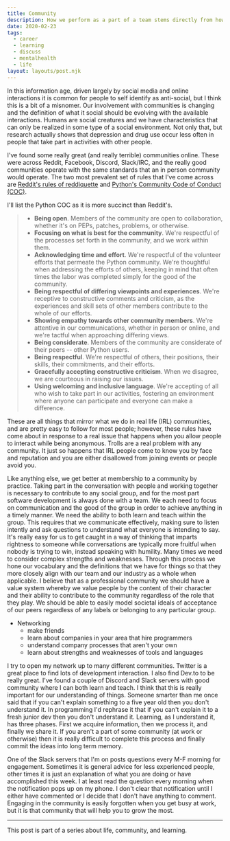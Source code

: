 ```yaml
---  
title: Community  
description: How we perform as a part of a team stems directly from how we interact with any group or community  
date: 2020-02-23  
tags:  
  - career  
  - learning
  - discuss
  - mentalhealth  
  - life 
layout: layouts/post.njk  
---  
```



In this information age, driven largely by social media and online interactions it is common for people to self identify as anti-social, but I think this is a bit of a misnomer. Our involvement with communities is changing and the definition of what it social should be evolving with the available interactions. Humans are social creatures and we have characteristics that can only be realized in some type of a social environment. Not only that, but research actually shows that depression and drug use occur less often in people that take part in activities with other people.

I've found some really great (and really terrible) communities online. These were across Reddit, Facebook, Discord, Slack/IRC, and the really good communities operate with the same standards that an in person community would operate. The two most prevalent set of rules that I've come across are  [Reddit's rules of reddiquette](https://www.reddithelp.com/en/categories/reddit-101/reddit-basics/reddiquette) and [Python's Community Code of Conduct (COC)](https://www.python.org/psf/conduct/). 

I'll list the Python COC as it is more succinct than Reddit's.  

> + **Being open**. Members of the community are open to collaboration, whether it's on PEPs, patches, problems, or otherwise.
> + **Focusing on what is best for the community**. We're respectful of the processes set forth in the community, and we work within them.
> + **Acknowledging time and effort**. We're respectful of the volunteer efforts that permeate the Python community. We're thoughtful when addressing the efforts of others, keeping in mind that often times the labor was completed simply for the good of the community.
> + **Being respectful of differing viewpoints and experiences**. We're receptive to constructive comments and criticism, as the experiences and skill sets of other members contribute to the whole of our efforts.
> + **Showing empathy towards other community members**. We're attentive in our communications, whether in person or online, and we're tactful when approaching differing views.
> + **Being considerate**. Members of the community are considerate of their peers -- other Python users.
> + **Being respectful**. We're respectful of others, their positions, their skills, their commitments, and their efforts.
> + **Gracefully accepting constructive criticism**. When we disagree, we are courteous in raising our issues.
> + **Using welcoming and inclusive language**. We're accepting of all who wish to take part in our activities, fostering an environment where anyone can participate and everyone can make a difference.

These are all things that mirror what we do in real life (IRL) communities, and are pretty easy to follow for most people; however, these rules have come about in response to a real issue that happens when you allow people to interact while being anonymous. Trolls are a real problem with any community. It just so happens that IRL people come to know you by face and reputation and you are either disallowed from joining events or people avoid you. 

Like anything else, we get better at membership to a community by practice.  Taking part in the conversation with people and working together is necessary to contribute to any social group, and for the most part software development is always done with a team.  We each need to focus on communication and the good of the group in order to achieve anything in a timely manner. We need the ability to both learn and teach within the group. This requires that we communicate effectively, making sure to listen intently and ask questions to understand what everyone is intending to say. It's really easy for us to get caught in a way of thinking that imparts rightness to someone while conversations are typically more fruitful when nobody is trying to win, instead speaking with humility. Many times we need to consider complex strengths and weaknesses. Through this process we hone our vocabulary and the definitions that we have for things so that they more closely align with our team and our industry as a whole when applicable. I believe that as a professional community we should have a value system whereby we value people by the content of their character and their ability to contribute to the community regardless of the role that they play. We should be able to easily model societal ideals of acceptance of our peers regardless of any labels or belonging to any particular group. 


+ Networking
  + make friends
  + learn about companies in your area that hire programmers
  + understand company processes that aren't your own
  + learn about strengths and weaknesses of tools and languages

I try to open my network up to many different communities.  Twitter is a great place to find lots of development interaction. I also find Dev.to to be really great. I've found a couple of Discord and Slack servers with good community where I can both learn and teach.  I think that this is really important for our understanding of things. Someone smarter than me once said that if you can't explain something to a five year old then you don't understand it. In programming I'd rephrase it that if you can't explain it to a fresh junior dev then you don't understand it. Learning, as I understand it, has three phases. First we acquire information, then we process it, and finally we share it. If you aren't a part of some community (at work or otherwise) then it is really difficult to complete this process and finally commit the ideas into long term memory.

One of the Slack servers that I'm on posts questions every M-F morning for engagement. Sometimes it is general advice for less experienced people, other times it is just an explanation of what you are doing or have accomplished this week. I at least read the question every morning when the notification pops up on my phone. I don't clear that notification until I either have commented or I decide that I don't have anything to comment. Engaging in the community is easily forgotten when you get busy at work, but it is that community that will help you to grow the most.  

---

This post is part of a series about life, community, and learning.
